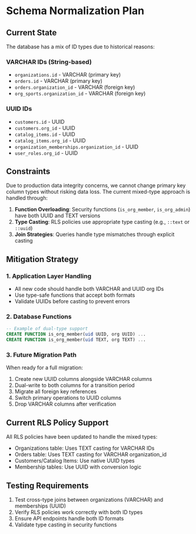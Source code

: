 # Schema Normalization Plan

## Current State

The database has a mix of ID types due to historical reasons:

### VARCHAR IDs (String-based)
- `organizations.id` - VARCHAR (primary key)
- `orders.id` - VARCHAR (primary key)
- `orders.organization_id` - VARCHAR (foreign key)
- `org_sports.organization_id` - VARCHAR (foreign key)

### UUID IDs
- `customers.id` - UUID
- `customers.org_id` - UUID
- `catalog_items.id` - UUID
- `catalog_items.org_id` - UUID
- `organization_memberships.organization_id` - UUID
- `user_roles.org_id` - UUID

## Constraints

Due to production data integrity concerns, we cannot change primary key column types without risking data loss. The current mixed-type approach is handled through:

1. **Function Overloading**: Security functions (`is_org_member`, `is_org_admin`) have both UUID and TEXT versions
2. **Type Casting**: RLS policies use appropriate type casting (e.g., `::text` or `::uuid`)
3. **Join Strategies**: Queries handle type mismatches through explicit casting

## Mitigation Strategy

### 1. Application Layer Handling
- All new code should handle both VARCHAR and UUID org IDs
- Use type-safe functions that accept both formats
- Validate UUIDs before casting to prevent errors

### 2. Database Functions
```sql
-- Example of dual-type support
CREATE FUNCTION is_org_member(uid UUID, org UUID) ...
CREATE FUNCTION is_org_member(uid TEXT, org TEXT) ...
```

### 3. Future Migration Path

When ready for a full migration:
1. Create new UUID columns alongside VARCHAR columns
2. Dual-write to both columns for a transition period
3. Migrate all foreign key references
4. Switch primary operations to UUID columns
5. Drop VARCHAR columns after verification

## Current RLS Policy Support

All RLS policies have been updated to handle the mixed types:
- Organizations table: Uses TEXT casting for VARCHAR IDs
- Orders table: Uses TEXT casting for VARCHAR organization_id
- Customers/Catalog Items: Use native UUID types
- Membership tables: Use UUID with conversion logic

## Testing Requirements

1. Test cross-type joins between organizations (VARCHAR) and memberships (UUID)
2. Verify RLS policies work correctly with both ID types
3. Ensure API endpoints handle both ID formats
4. Validate type casting in security functions